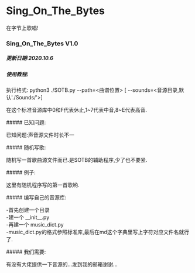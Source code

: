 # Sing_On_The_Bytes
在字节上歌唱!<br>
### Sing_On_The_Bytes V1.0
##### 更新日期:2020.10.6
##### 使用教程:
<p>执行格式: python3 ./SOTB.py --path=<曲谱位置> [ --sounds=<音源目录,默认'./Sounds/'>]<br></p>
<p>在这个标准音源库中0和F代表休止,1~7代表中音,8~E代表高音.<br></p>
##### 已知问题:
<p>已知问题:声音源文件时长不一<br></p>
##### 随机写歌:
<p>随机写一首歌曲源文件而已.是SOTB的辅助程序,少了也不要紧.<br></p>
##### 例子:
<p>这里有随机程序写的第一首歌哟.<br></p>
##### 编写自己的音源库:
<p>-首先创建一个目录<br>-建一个 __init__.py <br>-再建一个 music_dict.py <br>-music_dict.py的格式参照标准库,最后在md这个字典里写上字符对应文件名就行了.<br></p>
##### 我们需要:
<p>有没有大佬提供一下音源的...发到我的邮箱谢谢...<br></p>